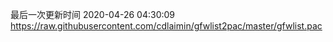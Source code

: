 最后一次更新时间 2020-04-26 04:30:09
https://raw.githubusercontent.com/cdlaimin/gfwlist2pac/master/gfwlist.pac

